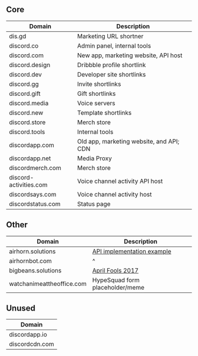 ## Core

| Domain            | Description                              |
|-------------------|------------------------------------------|
| dis.gd            | Marketing URL shortner                   |
| discord.co        | Admin panel, internal tools              |
| discord.com       | New app, marketing website, API host     |
| discord.design    | Dribbble profile shortlink               |
| discord.dev       | Developer site shortlinks                |
| discord.gg        | Invite shortlinks                        |
| discord.gift      | Gift shortlinks                          |
| discord.media     | Voice servers                            |
| discord.new       | Template shortlinks                      |
| discord.store     | Merch store                              |
| discord.tools     | Internal tools                           |
| discordapp.com    | Old app, marketing website, and API; CDN |
| discordapp.net    | Media Proxy                              |
| discordmerch.com  | Merch store                              |
| discord-activities.com| Voice channel activity API host          |
| discordsays.com       | Voice channel activity host              |
| discordstatus.com     | Status page                              |

## Other

| Domain                    | Description                                                         |
|---------------------------|---------------------------------------------------------------------|
| airhorn.solutions         | [API implementation example](https://github.com/discord/airhornbot) |
| airhornbot.com            | ^                                                                   |
| bigbeans.solutions        | [April Fools 2017](https://youtu.be/9Z4GW6Vd6NI)                    |
| watchanimeattheoffice.com | HypeSquad form placeholder/meme                                     |

## Unused

| Domain         |
|----------------|
| discordapp.io  |
| discordcdn.com |
